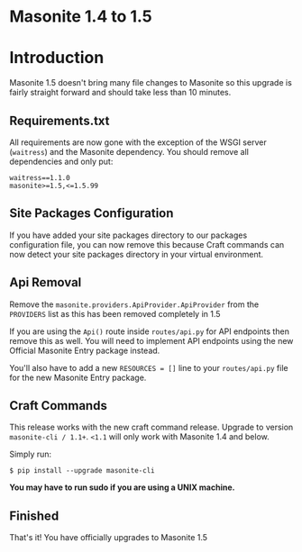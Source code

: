 # Masonite 1.4 to 1.5

# Introduction

Masonite 1.5 doesn't bring many file changes to Masonite so this upgrade is fairly straight forward and should take less than 10 minutes.

## Requirements.txt

All requirements are now gone with the exception of the WSGI server (`waitress`) and the Masonite dependency. You should remove all dependencies and only put:

```
waitress==1.1.0
masonite>=1.5,<=1.5.99
```

## Site Packages Configuration

If you have added your site packages directory to our packages configuration file, you can now remove this because Craft commands can now detect your site packages directory in your virtual environment.

## Api Removal

Remove the `masonite.providers.ApiProvider.ApiProvider` from the `PROVIDERS` list as this has been removed completely in 1.5

If you are using the `Api()` route inside `routes/api.py` for API endpoints then remove this as well. You will need to implement API endpoints using the new Official Masonite Entry package instead.

You'll also have to add a new `RESOURCES = []` line to your `routes/api.py` file for the new Masonite Entry package.

## Craft Commands

This release works with the new craft command release. Upgrade to version `masonite-cli / 1.1+`. `<1.1` will only work with Masonite 1.4 and below.

Simply run:

```
$ pip install --upgrade masonite-cli
```

**You may have to run sudo if you are using a UNIX machine.**

## Finished

That's it! You have officially upgrades to Masonite 1.5